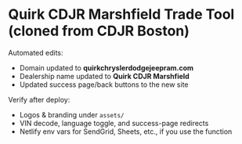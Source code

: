 # Quirk CDJR Marshfield Trade Tool (cloned from CDJR Boston)

Automated edits:
- Domain updated to **quirkchryslerdodgejeepram.com**
- Dealership name updated to **Quirk CDJR Marshfield**
- Updated success page/back buttons to the new site

Verify after deploy:
- Logos & branding under `assets/`
- VIN decode, language toggle, and success-page redirects
- Netlify env vars for SendGrid, Sheets, etc., if you use the function